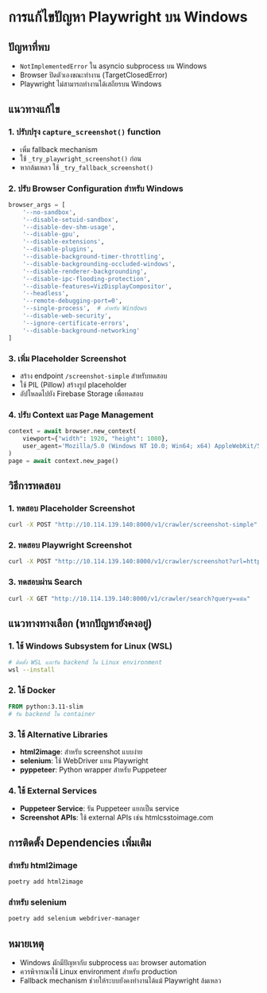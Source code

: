 # การแก้ไขปัญหา Playwright บน Windows

## ปัญหาที่พบ

- `NotImplementedError` ใน asyncio subprocess บน Windows
- Browser ปิดตัวเองขณะทำงาน (TargetClosedError)
- Playwright ไม่สามารถทำงานได้เสถียรบน Windows

## แนวทางแก้ไข

### 1. ปรับปรุง `capture_screenshot()` function

- เพิ่ม fallback mechanism
- ใช้ `_try_playwright_screenshot()` ก่อน
- หากล้มเหลว ใช้ `_try_fallback_screenshot()`

### 2. ปรับ Browser Configuration สำหรับ Windows

```python
browser_args = [
    '--no-sandbox',
    '--disable-setuid-sandbox',
    '--disable-dev-shm-usage',
    '--disable-gpu',
    '--disable-extensions',
    '--disable-plugins',
    '--disable-background-timer-throttling',
    '--disable-backgrounding-occluded-windows',
    '--disable-renderer-backgrounding',
    '--disable-ipc-flooding-protection',
    '--disable-features=VizDisplayCompositor',
    '--headless',
    '--remote-debugging-port=0',
    '--single-process',  # สำหรับ Windows
    '--disable-web-security',
    '--ignore-certificate-errors',
    '--disable-background-networking'
]
```

### 3. เพิ่ม Placeholder Screenshot

- สร้าง endpoint `/screenshot-simple` สำหรับทดสอบ
- ใช้ PIL (Pillow) สร้างรูป placeholder
- อัปโหลดไปยัง Firebase Storage เพื่อทดสอบ

### 4. ปรับ Context และ Page Management

```python
context = await browser.new_context(
    viewport={"width": 1920, "height": 1080},
    user_agent='Mozilla/5.0 (Windows NT 10.0; Win64; x64) AppleWebKit/537.36'
)
page = await context.new_page()
```

## วิธีการทดสอบ

### 1. ทดสอบ Placeholder Screenshot

```bash
curl -X POST "http://10.114.139.140:8000/v1/crawler/screenshot-simple"
```

### 2. ทดสอบ Playwright Screenshot

```bash
curl -X POST "http://10.114.139.140:8000/v1/crawler/screenshot?url=https://www.google.com&title=Google"
```

### 3. ทดสอบผ่าน Search

```bash
curl -X GET "http://10.114.139.140:8000/v1/crawler/search?query=พนัน"
```

## แนวทางทางเลือก (หากปัญหายังคงอยู่)

### 1. ใช้ Windows Subsystem for Linux (WSL)

```bash
# ติดตั้ง WSL และรัน backend ใน Linux environment
wsl --install
```

### 2. ใช้ Docker

```dockerfile
FROM python:3.11-slim
# รัน backend ใน container
```

### 3. ใช้ Alternative Libraries

- **html2image**: สำหรับ screenshot แบบง่าย
- **selenium**: ใช้ WebDriver แทน Playwright
- **pyppeteer**: Python wrapper สำหรับ Puppeteer

### 4. ใช้ External Services

- **Puppeteer Service**: รัน Puppeteer แยกเป็น service
- **Screenshot APIs**: ใช้ external APIs เช่น htmlcsstoimage.com

## การติดตั้ง Dependencies เพิ่มเติม

### สำหรับ html2image

```bash
poetry add html2image
```

### สำหรับ selenium

```bash
poetry add selenium webdriver-manager
```

## หมายเหตุ

- Windows มักมีปัญหากับ subprocess และ browser automation
- ควรพิจารณาใช้ Linux environment สำหรับ production
- Fallback mechanism ช่วยให้ระบบยังคงทำงานได้แม้ Playwright ล้มเหลว
